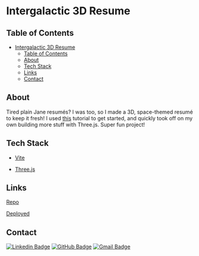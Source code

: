 # Intergalactic 3D Resume

## Table of Contents

- [Intergalactic 3D Resume](#intergalactic-3d-resume)
  - [Table of Contents](#table-of-contents)
  - [About](#about)
  - [Tech Stack](#tech-stack)
  - [Links](#links)
  - [Contact](#contact)

## About

Tired plain Jane resumés? I was too, so I made a 3D, space-themed resumé to keep it fresh! I used [this](https://youtu.be/Q7AOvWpIVHU) tutorial to get started, and quickly took off on my own building more stuff with Three.js. Super fun project!

## Tech Stack

- [Vite](https://vitejs.dev/)

- [Three.js](https://threejs.org/)

## Links

[Repo](https://github.com/nrenner0211/intergalactic-3d-resume)

[Deployed](https://nrenner0211.github.io/intergalactic-3d-resume/)

## Contact

[![Linkedin Badge](https://img.shields.io/badge/-nrenner0211-blue?style=flat-square&logo=Linkedin&logoColor=white&link=https://www.linkedin.com/in/nicolette-renner/)](https://www.linkedin.com/in/nicolette-renner/)
[![GitHub Badge](https://img.shields.io/badge/-nrenner0211-7261A3?style=flat-square&logo=Github&logoColor=white&link=https://github.com/nrenner0211)](https://github.com/nrenner0211)
[![Gmail Badge](https://img.shields.io/badge/-nrenner0211@gmail.com-c14438?style=flat-square&logo=Gmail&logoColor=white&link=mailto:nrenner0211@gmail.com)](mailto:nrenner0211@gmail.com)
